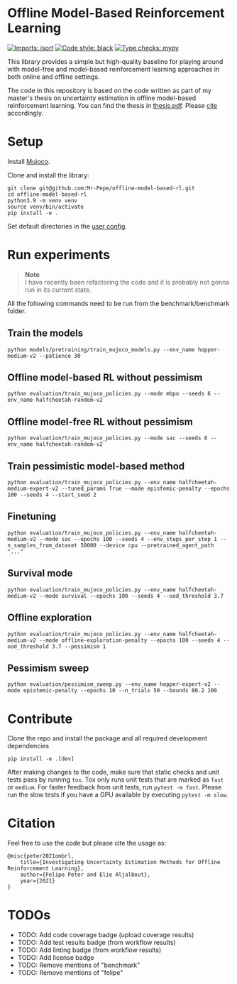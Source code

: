 # Offline Model-Based Reinforcement Learning


[![Imports: isort](https://img.shields.io/badge/%20imports-isort-%231674b1?style=flat&labelColor=555555)](https://pycqa.github.io/isort/)
<a href="https://github.com/psf/black"><img alt="Code style: black" src="https://img.shields.io/badge/code%20style-black-000000.svg"></a>
[![Type checks: mypy](http://www.mypy-lang.org/static/mypy_badge.svg)](http://mypy-lang.org/)


This library provides a simple but high-quality baseline for playing around with model-free and model-based reinforcement learning approaches in both online and offline settings.

The code in this repository is based on the code written as part of my master's thesis on uncertainty
estimation in offline model-based reinforcement learning. You can find the thesis in
[thesis.pdf](thesis.pdf). Please [cite](#citation) accordingly.


# Setup

Install [Mujoco](https://mujoco.org/).

Clone and install the library:

```
git clone git@github.com:Mr-Pepe/offline-model-based-rl.git
cd offline-model-based-rl
python3.9 -m venv venv
source venv/bin/activate
pip install -e .
```

Set default directories in the [user config](user_config.py).


# Run experiments

> **Note** </br>
> I have recently been refactoring the code and it is probably not gonna run in its current state.


All the following commands need to be run from the benchmark/benchmark folder.

## Train the models

```
python models/pretraining/train_mujoco_models.py --env_name hopper-medium-v2 --patience 30
```

## Offline model-based RL without pessimism

```
python evaluation/train_mujoco_policies.py --mode mbpo --seeds 6 --env_name halfcheetah-random-v2
```

## Offline model-free RL without pessimism

```
python evaluation/train_mujoco_policies.py --mode sac --seeds 6 --env_name halfcheetah-random-v2
```

## Train pessimistic model-based method

```
python evaluation/train_mujoco_policies.py --env_name halfcheetah-medium-expert-v2 --tuned_params True --mode epistemic-penalty --epochs 100 --seeds 4 --start_seed 2
```

## Finetuning

```
python evaluation/train_mujoco_policies.py --env_name halfcheetah-medium-v2 --mode sac --epochs 100 --seeds 4 --env_steps_per_step 1 --n_samples_from_dataset 50000 --device cpu --pretrained_agent_path "..."
```


## Survival mode

```
python evaluation/train_mujoco_policies.py --env_name halfcheetah-medium-v2 --mode survival --epochs 100 --seeds 4 --ood_threshold 3.7
```

## Offline exploration

```
python evaluation/train_mujoco_policies.py --env_name halfcheetah-medium-v2 --mode offline-exploration-penalty --epochs 100 --seeds 4 --ood_threshold 3.7 --pessimism 1
```


## Pessimism sweep

```
python evaluation/pessimism_sweep.py --env_name hopper-expert-v2 --mode epistemic-penalty --epochs 10 --n_trials 50 --bounds 80.2 100
```


# Contribute

Clone the repo and install the package and all required development dependencies

```
pip install -e .[dev]
```

After making changes to the code, make sure that static checks and unit tests pass by running `tox`.
Tox only runs unit tests that are marked as `fast` or `medium`.
For faster feedback from unit tests, run `pytest -m fast`.
Please run the slow tests if you have a GPU available by executing `pytest -m slow`.

# Citation

Feel free to use the code but please cite the usage as:

```
@misc{peter2021ombrl,
    title={Investigating Uncertainty Estimation Methods for Offline Reinforcement Learning},
    author={Felipe Peter and Elie Aljalbout},
    year={2021}
}
```

# TODOs
- TODO: Add code coverage badge (upload coverage results)
- TODO: Add test results badge (from workflow results)
- TODO: Add linting badge (from workflow results)
- TODO: Add license badge
- TODO: Remove mentions of "benchmark"
- TODO: Remove mentions of "felipe"